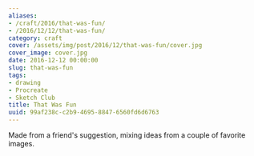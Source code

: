 ```yaml
---
aliases:
- /craft/2016/that-was-fun/
- /2016/12/12/that-was-fun/
category: craft
cover: /assets/img/post/2016/12/that-was-fun/cover.jpg
cover_image: cover.jpg
date: 2016-12-12 00:00:00
slug: that-was-fun
tags:
- drawing
- Procreate
- Sketch Club
title: That Was Fun
uuid: 99af238c-c2b9-4695-8847-6560fd6d6763
---
```


Made from a friend's suggestion, mixing ideas from a couple of favorite images.